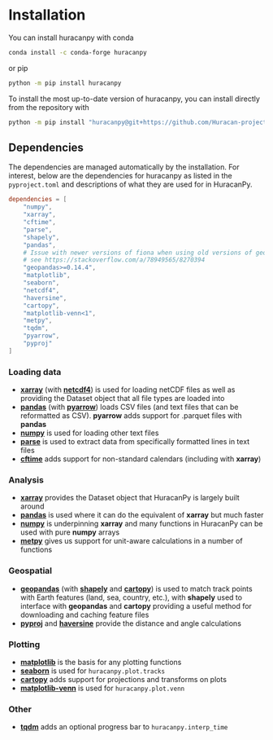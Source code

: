 # Installation

You can install huracanpy with conda
```bash
conda install -c conda-forge huracanpy
```
or pip
```bash
python -m pip install huracanpy
```

To install the most up-to-date version of huracanpy, you can install directly from the repository with
```bash
python -m pip install "huracanpy@git+https://github.com/Huracan-project/huracanpy"
```

## Dependencies
The dependencies are managed automatically by the installation. For interest, below are
the  dependencies for huracanpy as listed in the `pyproject.toml` and descriptions of
what they are used for in HuracanPy.

```toml
dependencies = [
    "numpy",
    "xarray",
    "cftime",
    "parse",
    "shapely",
    "pandas",
    # Issue with newer versions of fiona when using old versions of geopandas
    # see https://stackoverflow.com/a/78949565/8270394
    "geopandas>=0.14.4",
    "matplotlib",
    "seaborn",
    "netcdf4",
    "haversine",
    "cartopy",
    "matplotlib-venn<1",
    "metpy",
    "tqdm",
    "pyarrow",
    "pyproj"
]
```

### Loading data
- [**xarray**](https://docs.xarray.dev/en/stable/) (with [**netcdf4**](https://unidata.github.io/netcdf4-python/)) is used for loading netCDF files as well as providing the Dataset object that all file types are loaded into
- [**pandas**](https://pandas.pydata.org/docs/) (with [**pyarrow**](https://arrow.apache.org/docs/python/index.html)) loads CSV files (and text files that can be reformatted as CSV). **pyarrow** adds support for .parquet files with **pandas**
- [**numpy**](https://numpy.org/doc/stable/) is used for loading other text files
- [**parse**](https://github.com/r1chardj0n3s/parse) is used to extract data from specifically formatted lines in text files
- [**cftime**](https://unidata.github.io/cftime/) adds support for non-standard calendars (including with **xarray**)

### Analysis
- [**xarray**](https://docs.xarray.dev/en/stable/) provides the Dataset object that HuracanPy is largely built around
- [**pandas**](https://pandas.pydata.org/docs/) is used where it can do the equivalent of **xarray** but much faster
- [**numpy**](https://numpy.org/doc/stable/) is underpinning **xarray** and many functions in HuracanPy can be used with pure **numpy** arrays
- [**metpy**](https://unidata.github.io/MetPy/latest/index.html) gives us support for unit-aware calculations in a number of functions

### Geospatial
- [**geopandas**](https://geopandas.org/en/stable/) (with [**shapely**](https://shapely.readthedocs.io/en/stable/index.html) and [**cartopy**](https://scitools.org.uk/cartopy/docs/latest/)) is used to match track points with Earth features (land, sea, country, etc.), with **shapely** used to interface with **geopandas** and **cartopy** providing a useful method for downloading and caching feature files 
- [**pyproj**](https://pyproj4.github.io/pyproj/stable/) and [**haversine**](https://github.com/mapado/haversine) provide the distance and angle calculations

### Plotting
- [**matplotlib**](https://matplotlib.org/stable/) is the basis for any plotting functions
- [**seaborn**](https://seaborn.pydata.org/) is used for `huracanpy.plot.tracks`
- [**cartopy**](https://scitools.org.uk/cartopy/docs/latest/) adds support for projections and transforms on plots
- [**matplotlib-venn**](https://github.com/konstantint/matplotlib-venn) is used for `huracanpy.plot.venn`

### Other
- [**tqdm**](https://tqdm.github.io/) adds an optional progress bar to `huracanpy.interp_time`
